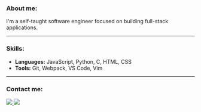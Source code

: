 ### About me:

I'm a self-taught software engineer focused on building full-stack applications.

<hr>

### Skills:

- **Languages:** JavaScript, Python, C, HTML, CSS
- **Tools:** Git, Webpack, VS Code, Vim


<hr>


### Contact me:

<p>
<!-- Gmail -->
<a 
    target="_blank" 
    href="mailto:mayadasaeeddev@gmail.com">
    <img
        src="https://img.shields.io/badge/-Gmail-D14836?style=for-the-badge&logo=Gmail&logoColor=white">
    </img>    
</a>
<!-- LinkedIn -->
<a 
    target="_blank"
    href="https://www.linkedin.com/in/mayadase/">
    <img
        src="https://img.shields.io/badge/-LinkedIn-0077B5?style=for-the-badge&logo=Linkedin&logoColor=white">
    </img>
</a>
</p>

